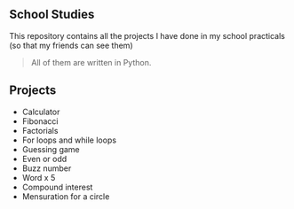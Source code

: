 ## School Studies
This repository contains all the projects I have done in my school practicals (so that my friends can see them) 
> All of them are written in Python.

## Projects

- Calculator
- Fibonacci
- Factorials
- For loops and while loops
- Guessing game
- Even or odd
- Buzz number
- Word x 5
- Compound interest
- Mensuration for a circle
